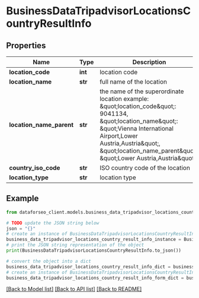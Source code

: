 # BusinessDataTripadvisorLocationsCountryResultInfo


## Properties

Name | Type | Description | Notes
------------ | ------------- | ------------- | -------------
**location_code** | **int** | location code | [optional] 
**location_name** | **str** | full name of the location | [optional] 
**location_name_parent** | **str** | the name of the superordinate location example: \&quot;location_code\&quot;: 9041134, \&quot;location_name\&quot;: \&quot;Vienna International Airport,Lower Austria,Austria\&quot;, \&quot;location_name_parent\&quot;: \&quot;Lower Austria,Austria\&quot; | [optional] 
**country_iso_code** | **str** | ISO country code of the location | [optional] 
**location_type** | **str** | location type | [optional] 

## Example

```python
from dataforseo_client.models.business_data_tripadvisor_locations_country_result_info import BusinessDataTripadvisorLocationsCountryResultInfo

# TODO update the JSON string below
json = "{}"
# create an instance of BusinessDataTripadvisorLocationsCountryResultInfo from a JSON string
business_data_tripadvisor_locations_country_result_info_instance = BusinessDataTripadvisorLocationsCountryResultInfo.from_json(json)
# print the JSON string representation of the object
print(BusinessDataTripadvisorLocationsCountryResultInfo.to_json())

# convert the object into a dict
business_data_tripadvisor_locations_country_result_info_dict = business_data_tripadvisor_locations_country_result_info_instance.to_dict()
# create an instance of BusinessDataTripadvisorLocationsCountryResultInfo from a dict
business_data_tripadvisor_locations_country_result_info_form_dict = business_data_tripadvisor_locations_country_result_info.from_dict(business_data_tripadvisor_locations_country_result_info_dict)
```
[[Back to Model list]](../README.md#documentation-for-models) [[Back to API list]](../README.md#documentation-for-api-endpoints) [[Back to README]](../README.md)


